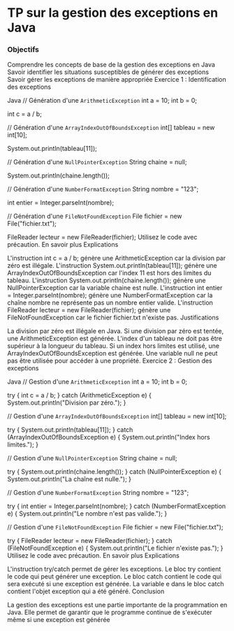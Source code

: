 
# TP sur la gestion des exceptions en Java

### Objectifs

Comprendre les concepts de base de la gestion des exceptions en Java
Savoir identifier les situations susceptibles de générer des exceptions
Savoir gérer les exceptions de manière appropriée
Exercice 1 : Identification des exceptions

Java
// Génération d'une `ArithmeticException`
int a = 10;
int b = 0;

int c = a / b;

// Génération d'une `ArrayIndexOutOfBoundsException`
int[] tableau = new int[10];

System.out.println(tableau[11]);

// Génération d'une `NullPointerException`
String chaine = null;

System.out.println(chaine.length());

// Génération d'une `NumberFormatException`
String nombre = "123";

int entier = Integer.parseInt(nombre);

// Génération d'une `FileNotFoundException`
File fichier = new File("fichier.txt");

FileReader lecteur = new FileReader(fichier);
Utilisez le code avec précaution. En savoir plus
Explications

L'instruction int c = a / b; génère une ArithmeticException car la division par zéro est illégale.
L'instruction System.out.println(tableau[11]); génère une ArrayIndexOutOfBoundsException car l'index 11 est hors des limites du tableau.
L'instruction System.out.println(chaine.length()); génère une NullPointerException car la variable chaine est nulle.
L'instruction int entier = Integer.parseInt(nombre); génère une NumberFormatException car la chaîne nombre ne représente pas un nombre entier valide.
L'instruction FileReader lecteur = new FileReader(fichier); génère une FileNotFoundException car le fichier fichier.txt n'existe pas.
Justifications

La division par zéro est illégale en Java. Si une division par zéro est tentée, une ArithmeticException est générée.
L'index d'un tableau ne doit pas être supérieur à la longueur du tableau. Si un index hors limites est utilisé, une ArrayIndexOutOfBoundsException est générée.
Une variable null ne peut pas être utilisée pour accéder à une propriété.
Exercice 2 : Gestion des exceptions

Java
// Gestion d'une `ArithmeticException`
int a = 10;
int b = 0;

try {
    int c = a / b;
} catch (ArithmeticException e) {
    System.out.println("Division par zéro.");
}

// Gestion d'une `ArrayIndexOutOfBoundsException`
int[] tableau = new int[10];

try {
    System.out.println(tableau[11]);
} catch (ArrayIndexOutOfBoundsException e) {
    System.out.println("Index hors limites.");
}

// Gestion d'une `NullPointerException`
String chaine = null;

try {
    System.out.println(chaine.length());
} catch (NullPointerException e) {
    System.out.println("La chaîne est nulle.");
}

// Gestion d'une `NumberFormatException`
String nombre = "123";

try {
    int entier = Integer.parseInt(nombre);
} catch (NumberFormatException e) {
    System.out.println("Le nombre n'est pas valide.");
}

// Gestion d'une `FileNotFoundException`
File fichier = new File("fichier.txt");

try {
    FileReader lecteur = new FileReader(fichier);
} catch (FileNotFoundException e) {
    System.out.println("Le fichier n'existe pas.");
}
Utilisez le code avec précaution. En savoir plus
Explications

L'instruction try/catch permet de gérer les exceptions.
Le bloc try contient le code qui peut générer une exception.
Le bloc catch contient le code qui sera exécuté si une exception est générée.
La variable e dans le bloc catch contient l'objet exception qui a été généré.
Conclusion

La gestion des exceptions est une partie importante de la programmation en Java. Elle permet de garantir que le programme continue de s'exécuter même si une exception est générée
